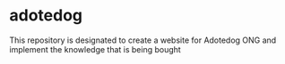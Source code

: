 # adotedog
This repository is designated to create a website for Adotedog ONG and implement the knowledge that is being bought
